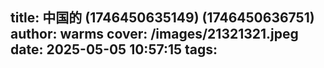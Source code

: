 title: 中国的 (1746450635149) (1746450636751)
author: warms
cover: /images/21321321.jpeg
date: 2025-05-05 10:57:15
tags:
---
[](https://)
